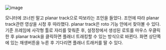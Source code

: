 ![image](https://user-images.githubusercontent.com/90346972/146673658-ce67b661-781f-4057-ba36-2eefade80fa8.png)


모니터에 코너핀 말고 planar track으로 따보라는 조언을 들었다.
조언에 따라 planar track관련 영상을 시청 후 따라했다.
planar track은 roto 기능 안에서 찾아볼 수 있다.
기준 프레임에 사각형 툴로 자리를 맞춰준 후, 설정창에서 생성된 로토를 마우스 우클릭 한 후 planar track을 클릭하면 플래너 트래킹할 수 있는 방식으로 바뀐다.
화면 상단쪽에 있는 재생버튼을 누른 후 기다리면 플래너 트래커를 딸 수 있다. 
